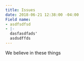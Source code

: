 ```yaml
---
title: Issues
date: 2018-06-21 12:38:00 -04:00
Field name:
- asdfsdfsd
- |-
  dasfasdfads'
  asdsdffds
---
```


We believe in these things